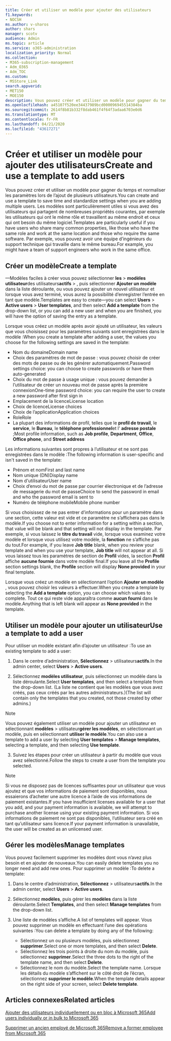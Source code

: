 ```yaml
---
title: Créer et utiliser un modèle pour ajouter des utilisateurs
f1.keywords:
- NOCSH
ms.author: v-sharos
author: shars
manager: scotv
audience: Admin
ms.topic: article
ms.service: o365-administration
localization_priority: Normal
ms.collection:
- M365-subscription-management
- Adm_O365
- Adm_TOC
ms.custom:
- MSStore_Link
search.appverid:
- MET150
- MOE150
description: Vous pouvez créer et utiliser un modèle pour gagner du temps et normaliser les paramètres lors de l’ajout de plusieurs utilisateurs.
ms.openlocfilehash: a45107f520ee34437989bcd000096945514384ba
ms.sourcegitcommit: 2614f8b81b332f8dab461f4f64f3adaa6703e0d6
ms.translationtype: MT
ms.contentlocale: fr-FR
ms.lasthandoff: 04/21/2020
ms.locfileid: "43617271"
---
```

# <a name="create-and-use-a-template-to-add-users"></a><span data-ttu-id="28dbc-103">Créer et utiliser un modèle pour ajouter des utilisateurs</span><span class="sxs-lookup"><span data-stu-id="28dbc-103">Create and use a template to add users</span></span>

<span data-ttu-id="28dbc-104">Vous pouvez créer et utiliser un modèle pour gagner du temps et normaliser les paramètres lors de l’ajout de plusieurs utilisateurs.</span><span class="sxs-lookup"><span data-stu-id="28dbc-104">You can create and use a template to save time and standardize settings when you are adding multiple users.</span></span> <span data-ttu-id="28dbc-105">Les modèles sont particulièrement utiles si vous avez des utilisateurs qui partagent de nombreuses propriétés courantes, par exemple les utilisateurs qui ont le même rôle et travaillent au même endroit et ceux qui ont besoin du même logiciel.</span><span class="sxs-lookup"><span data-stu-id="28dbc-105">Templates are particularly useful if you have users who share many common properties, like those who have the same role and work at the same location and those who require the same software.</span></span> <span data-ttu-id="28dbc-106">Par exemple, vous pouvez avoir une équipe d’ingénieurs du support technique qui travaille dans le même bureau.</span><span class="sxs-lookup"><span data-stu-id="28dbc-106">For example, you might have a team of support engineers who work in the same office.</span></span>  

## <a name="create-a-template"></a><span data-ttu-id="28dbc-107">Créer un modèle</span><span class="sxs-lookup"><span data-stu-id="28dbc-107">Create a template</span></span>

<span data-ttu-id="28dbc-108">&mdash;Modèles faciles à créer vous pouvez sélectionner **les** > **modèles utilisateur**des utilisateurs**actifs** > , puis sélectionner **Ajouter un modèle** dans la liste déroulante, ou vous pouvez ajouter un nouvel utilisateur et lorsque vous avez terminé, vous aurez la possibilité d’enregistrer l’entrée en tant que modèle.</span><span class="sxs-lookup"><span data-stu-id="28dbc-108">Templates are easy to create&mdash;you can select **Users** > **Active users** > **User templates**, and then select **Add a template** from the drop-down list, or you can add a new user and when you are finished, you will have the option of saving the entry as a template.</span></span>

<span data-ttu-id="28dbc-109">Lorsque vous créez un modèle après avoir ajouté un utilisateur, les valeurs que vous choisissez pour les paramètres suivants sont enregistrées dans le modèle :</span><span class="sxs-lookup"><span data-stu-id="28dbc-109">When you create a template after adding a user, the values you choose for the following settings are saved in the template:</span></span>

- <span data-ttu-id="28dbc-110">Nom du domaine</span><span class="sxs-lookup"><span data-stu-id="28dbc-110">Domain name</span></span>
- <span data-ttu-id="28dbc-111">Choix des paramètres de mot de passe : vous pouvez choisir de créer des mots de passe ou de les générer automatiquement.</span><span class="sxs-lookup"><span data-stu-id="28dbc-111">Password settings choice: you can choose to create passwords or have them auto-generated</span></span>
- <span data-ttu-id="28dbc-112">Choix du mot de passe à usage unique : vous pouvez demander à l’utilisateur de créer un nouveau mot de passe après la première connexion</span><span class="sxs-lookup"><span data-stu-id="28dbc-112">One-time password choice: you can require the user to create a new password after first sign in</span></span>
- <span data-ttu-id="28dbc-113">Emplacement de la licence</span><span class="sxs-lookup"><span data-stu-id="28dbc-113">License location</span></span>
- <span data-ttu-id="28dbc-114">Choix de licence</span><span class="sxs-lookup"><span data-stu-id="28dbc-114">License choices</span></span>
- <span data-ttu-id="28dbc-115">Choix de l’application</span><span class="sxs-lookup"><span data-stu-id="28dbc-115">Application choices</span></span>
- <span data-ttu-id="28dbc-116">Role</span><span class="sxs-lookup"><span data-stu-id="28dbc-116">Role</span></span>
- <span data-ttu-id="28dbc-117">La plupart des informations de profil, telles que le **profil de travail**, le **service**, le **Bureau**, le **téléphone professionnel**et l' **adresse postale** ;</span><span class="sxs-lookup"><span data-stu-id="28dbc-117">Most profile information, such as **Job profile**, **Department**, **Office**, **Office phone**, and **Street address**</span></span> 

<span data-ttu-id="28dbc-118">Les informations suivantes sont propres à l’utilisateur et ne sont pas enregistrées dans le modèle :</span><span class="sxs-lookup"><span data-stu-id="28dbc-118">The following information is user-specific and isn't saved in the template:</span></span>

- <span data-ttu-id="28dbc-119">Prénom et nom</span><span class="sxs-lookup"><span data-stu-id="28dbc-119">First and last name</span></span>
- <span data-ttu-id="28dbc-120">Nom unique (DN)</span><span class="sxs-lookup"><span data-stu-id="28dbc-120">Display name</span></span>
- <span data-ttu-id="28dbc-121">Nom d'utilisateur</span><span class="sxs-lookup"><span data-stu-id="28dbc-121">User name</span></span>
- <span data-ttu-id="28dbc-122">Choix d’envoi du mot de passe par courrier électronique et de l’adresse de messagerie du mot de passe</span><span class="sxs-lookup"><span data-stu-id="28dbc-122">Choice to send the password in email and who the password email is sent to</span></span>
- <span data-ttu-id="28dbc-123">Numéro de téléphone mobile</span><span class="sxs-lookup"><span data-stu-id="28dbc-123">Mobile phone number</span></span>

<span data-ttu-id="28dbc-124">Si vous choisissez de ne pas entrer d’informations pour un paramètre dans une section, cette valeur est vide et ce paramètre ne s’affichera pas dans le modèle.</span><span class="sxs-lookup"><span data-stu-id="28dbc-124">If you choose not to enter information for a setting within a section, that value will be blank and that setting will not display in the template.</span></span> <span data-ttu-id="28dbc-125">Par exemple, si vous laissez le **titre du travail** vide, lorsque vous examinez votre modèle et lorsque vous utilisez votre modèle, la **fonction** ne s’affiche pas du tout.</span><span class="sxs-lookup"><span data-stu-id="28dbc-125">For example, if you leave **Job title** blank, when you review your template and when you use your template, **Job title** will not appear at all.</span></span> <span data-ttu-id="28dbc-126">Si vous laissez tous les paramètres de section de **Profil** vides, la section **Profil** affiche **aucune fournie** dans votre modèle final.</span><span class="sxs-lookup"><span data-stu-id="28dbc-126">If you leave all the **Profile** section settings blank, the **Profile** section will display **None provided** in your final template.</span></span>

<span data-ttu-id="28dbc-127">Lorsque vous créez un modèle en sélectionnant l’option **Ajouter un modèle** , vous pouvez choisir les valeurs à effectuer.</span><span class="sxs-lookup"><span data-stu-id="28dbc-127">When you create a template by selecting the **Add a template** option, you can choose which values to complete.</span></span> <span data-ttu-id="28dbc-128">Tout ce qui reste vide apparaîtra comme **aucun fourni** dans le modèle.</span><span class="sxs-lookup"><span data-stu-id="28dbc-128">Anything that is left blank will appear as **None provided** in the template.</span></span>

## <a name="use-a-template-to-add-a-user"></a><span data-ttu-id="28dbc-129">Utiliser un modèle pour ajouter un utilisateur</span><span class="sxs-lookup"><span data-stu-id="28dbc-129">Use a template to add a user</span></span>

<span data-ttu-id="28dbc-130">Pour utiliser un modèle existant afin d’ajouter un utilisateur :</span><span class="sxs-lookup"><span data-stu-id="28dbc-130">To use an existing template to add a user:</span></span>

1. <span data-ttu-id="28dbc-131">Dans le centre d’administration, **Sélectionnez** > utilisateurs**actifs**.</span><span class="sxs-lookup"><span data-stu-id="28dbc-131">In the admin center, select **Users** > **Active users**.</span></span>

2. <span data-ttu-id="28dbc-132">Sélectionnez **modèles utilisateur**, puis sélectionnez un modèle dans la liste déroulante.</span><span class="sxs-lookup"><span data-stu-id="28dbc-132">Select **User templates**, and then select a template from the drop-down list.</span></span> <span data-ttu-id="28dbc-133">(La liste ne contient que les modèles que vous avez créés, pas ceux créés par les autres administrateurs.)</span><span class="sxs-lookup"><span data-stu-id="28dbc-133">(The list will contain only the templates that you created, not those created by other admins.)</span></span>

 > [!NOTE]
 > <span data-ttu-id="28dbc-134">Vous pouvez également utiliser un modèle pour ajouter un utilisateur en sélectionnant **modèles** > utilisateur**gérer les modèles**, en sélectionnant un modèle, puis en sélectionnant **utiliser le modèle**.</span><span class="sxs-lookup"><span data-stu-id="28dbc-134">You can also use a template to add a user by selecting **User templates** > **Manage templates**, selecting a template, and then selecting **Use template**.</span></span>

3. <span data-ttu-id="28dbc-135">Suivez les étapes pour créer un utilisateur à partir du modèle que vous avez sélectionné.</span><span class="sxs-lookup"><span data-stu-id="28dbc-135">Follow the steps to create a user from the template you selected.</span></span>

> [!NOTE]
> <span data-ttu-id="28dbc-136">Si vous ne disposez pas de licences suffisantes pour un utilisateur que vous ajoutez et que vos informations de paiement sont disponibles, nous essaierons d’acheter une autre licence à l’aide de vos informations de paiement existantes.</span><span class="sxs-lookup"><span data-stu-id="28dbc-136">If you have insufficient licenses available for a user that you add, and your payment information is available, we will attempt to purchase another license using your existing payment information.</span></span> <span data-ttu-id="28dbc-137">Si vos informations de paiement ne sont pas disponibles, l’utilisateur sera créé en tant qu’utilisateur sans licence.</span><span class="sxs-lookup"><span data-stu-id="28dbc-137">If your payment information is unavailable, the user will be created as an unlicensed user.</span></span>

## <a name="manage-templates"></a><span data-ttu-id="28dbc-138">Gérer les modèles</span><span class="sxs-lookup"><span data-stu-id="28dbc-138">Manage templates</span></span>

<span data-ttu-id="28dbc-139">Vous pouvez facilement supprimer les modèles dont vous n’avez plus besoin et en ajouter de nouveaux.</span><span class="sxs-lookup"><span data-stu-id="28dbc-139">You can easily delete templates you no longer need and add new ones.</span></span> <span data-ttu-id="28dbc-140">Pour supprimer un modèle :</span><span class="sxs-lookup"><span data-stu-id="28dbc-140">To delete a template:</span></span>

1. <span data-ttu-id="28dbc-141">Dans le centre d’administration, **Sélectionnez** > utilisateurs**actifs**.</span><span class="sxs-lookup"><span data-stu-id="28dbc-141">In the admin center, select **Users** > **Active users**.</span></span>

2. <span data-ttu-id="28dbc-142">Sélectionnez **modèles**, puis gérer les **modèles** dans la liste déroulante.</span><span class="sxs-lookup"><span data-stu-id="28dbc-142">Select **Templates**, and then select **Manage templates** from the drop-down list.</span></span>

3. <span data-ttu-id="28dbc-143">Une liste de modèles s’affiche.</span><span class="sxs-lookup"><span data-stu-id="28dbc-143">A list of templates will appear.</span></span> <span data-ttu-id="28dbc-144">Vous pouvez supprimer un modèle en effectuant l’une des opérations suivantes :</span><span class="sxs-lookup"><span data-stu-id="28dbc-144">You can delete a template by doing any of the following:</span></span>
    - <span data-ttu-id="28dbc-145">Sélectionnez un ou plusieurs modèles, puis sélectionnez **supprimer**.</span><span class="sxs-lookup"><span data-stu-id="28dbc-145">Select one or more templates, and then select **Delete**.</span></span> 
    - <span data-ttu-id="28dbc-146">Sélectionnez les trois points à droite du nom du modèle, puis sélectionnez **supprimer**.</span><span class="sxs-lookup"><span data-stu-id="28dbc-146">Select the three dots to the right of the template name, and then select **Delete**.</span></span>
    - <span data-ttu-id="28dbc-147">Sélectionnez le nom du modèle.</span><span class="sxs-lookup"><span data-stu-id="28dbc-147">Select the template name.</span></span> <span data-ttu-id="28dbc-148">Lorsque les détails du modèle s’affichent sur le côté droit de l’écran, sélectionnez **supprimer le modèle**.</span><span class="sxs-lookup"><span data-stu-id="28dbc-148">When the template details appear on the right side of your screen, select **Delete template**.</span></span>

## <a name="related-articles"></a><span data-ttu-id="28dbc-149">Articles connexes</span><span class="sxs-lookup"><span data-stu-id="28dbc-149">Related articles</span></span>

[<span data-ttu-id="28dbc-150">Ajouter des utilisateurs individuellement ou en bloc à Microsoft 365</span><span class="sxs-lookup"><span data-stu-id="28dbc-150">Add users individually or in bulk to Microsoft 365</span></span>](add-users.md)

[<span data-ttu-id="28dbc-151">Supprimer un ancien employé de Microsoft 365</span><span class="sxs-lookup"><span data-stu-id="28dbc-151">Remove a former employee from Microsoft 365</span></span>](remove-former-employee.md)
  
